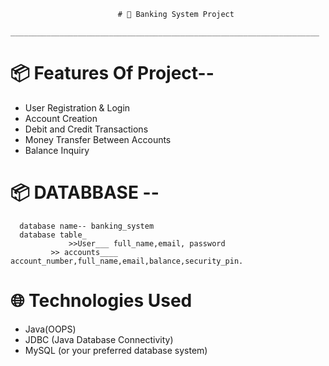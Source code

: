                             # 🏦 Banking System Project
        _____________________________________________________________________


# 📦 Features Of Project--
- User Registration & Login
- Account Creation
- Debit and Credit Transactions
- Money Transfer Between Accounts
- Balance Inquiry

# 📦 DATABBASE --
      database name-- banking_system
      database table_
                 >>User___ full_name,email, password
             >> accounts____ account_number,full_name,email,balance,security_pin.
           


# 🌐 Technologies Used
- Java(OOPS)
- JDBC (Java Database Connectivity)
- MySQL (or your preferred database system)
